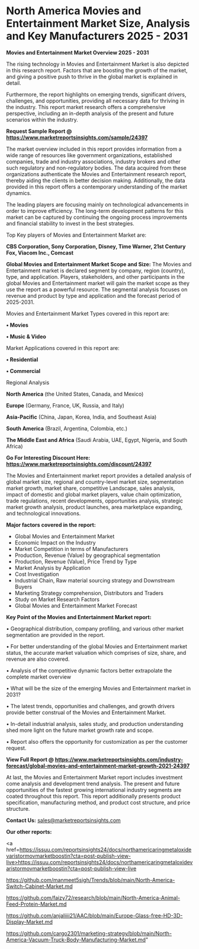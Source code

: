 # North America Movies and Entertainment Market Size, Analysis and Key Manufacturers 2025 - 2031

<Strong> Movies and Entertainment Market Overview 2025 - 2031</strong>

The rising technology in Movies and Entertainment Market is also depicted in this research report. Factors that are boosting the growth of the market, and giving a positive push to thrive in the global market is explained in detail.

Furthermore, the report highlights on emerging trends, significant drivers, challenges, and opportunities, providing all necessary data for thriving in the industry. This report market research offers a comprehensive perspective, including an in-depth analysis of the present and future scenarios within the industry.

<strong>Request Sample Report @ <a href=https://www.marketreportsinsights.com/sample/24397>https://www.marketreportsinsights.com/sample/24397</a></strong>

The market overview included in this report provides information from a wide range of resources like government organizations, established companies, trade and industry associations, industry brokers and other such regulatory and non-regulatory bodies. The data acquired from these organizations authenticate the Movies and Entertainment research report, thereby aiding the clients in better decision making. Additionally, the data provided in this report offers a contemporary understanding of the market dynamics.

The leading players are focusing mainly on technological advancements in order to improve efficiency. The long-term development patterns for this market can be captured by continuing the ongoing process improvements and financial stability to invest in the best strategies.

Top Key players of Movies and Entertainment Market are:

<strong>CBS Corporation, Sony Corporation, Disney, Time Warner, 21st Century Fox, Viacom Inc., Comcast</strong>

<strong><b>Global Movies and Entertainment Market Scope and Size:</b></strong>
The Movies and Entertainment market is declared segment by company, region (country), type, and application. Players, stakeholders, and other participants in the global Movies and Entertainment market will gain the market scope as they use the report as a powerful resource. The segmental analysis focuses on revenue and product by type and application and the forecast period of 2025-2031.

Movies and Entertainment Market Types covered in this report are:

<strong>• Movies

• Music & Video</strong>

Market Applications covered in this report are:

<strong>• Residential

• Commercial</strong> 

Regional Analysis

<strong>North America</strong> (the United States, Canada, and Mexico)

<strong>Europe</strong> (Germany, France, UK, Russia, and Italy)

<strong>Asia-Pacific</strong> (China, Japan, Korea, India, and Southeast Asia)

<strong>South America</strong> (Brazil, Argentina, Colombia, etc.)

<strong>The Middle East and Africa</strong> (Saudi Arabia, UAE, Egypt, Nigeria, and South Africa)

<strong>Go For Interesting Discount Here: <a href=https://www.marketreportsinsights.com/discount/24397>https://www.marketreportsinsights.com/discount/24397</a></strong>

The Movies and Entertainment market report provides a detailed analysis of global market size, regional and country-level market size, segmentation market growth, market share, competitive Landscape, sales analysis, impact of domestic and global market players, value chain optimization, trade regulations, recent developments, opportunities analysis, strategic market growth analysis, product launches, area marketplace expanding, and technological innovations.

<strong><b>Major factors covered in the report:</b></strong>
<ul>
  <li>Global Movies and Entertainment Market </li>
  <li>Economic Impact on the Industry</li>
  <li>Market Competition in terms of Manufacturers</li>
  <li>Production, Revenue (Value) by geographical segmentation</li>
  <li>Production, Revenue (Value), Price Trend by Type</li>
  <li>Market Analysis by Application</li>
  <li>Cost Investigation</li>
  <li>Industrial Chain, Raw material sourcing strategy and Downstream Buyers</li>
  <li>Marketing Strategy comprehension, Distributors and Traders</li>
  <li>Study on Market Research Factors</li>
  <li>Global Movies and Entertainment Market Forecast</li>
</ul>

<strong><b>Key Point of the Movies and Entertainment Market report:</b></strong>

• Geographical distribution, company profiling, and various other market segmentation are provided in the report.

• For better understanding of the global Movies and Entertainment market status, the accurate market valuation which comprises of size, share, and revenue are also covered.

• Analysis of the competitive dynamic factors better extrapolate the complete market overview

• What will be the size of the emerging Movies and Entertainment market in 2031?

• The latest trends, opportunities and challenges, and growth drivers provide better construal of the Movies and Entertainment Market.

• In-detail industrial analysis, sales study, and production understanding shed more light on the future market growth rate and scope.

• Report also offers the opportunity for customization as per the customer request.

<strong><b>View Full Report @ <a href=https://www.marketreportsinsights.com/industry-forecast/global-movies-and-entertainment-market-growth-2021-24397>https://www.marketreportsinsights.com/industry-forecast/global-movies-and-entertainment-market-growth-2021-24397</a></b></strong>


At last, the Movies and Entertainment Market report includes investment come analysis and development trend analysis. The present and future opportunities of the fastest growing international industry segments are coated throughout this report. This report additionally presents product specification, manufacturing method, and product cost structure, and price structure.

<strong>Contact Us:</strong>
sales@marketreportsinsights.com

<strong>Our other reports:</strong>

<a href=https://issuu.com/reportsinsights24/docs/northamericaringmetaloxidevaristormovmarketboostin?cta=post-publish-view-live>https://issuu.com/reportsinsights24/docs/northamericaringmetaloxidevaristormovmarketboostin?cta=post-publish-view-live</a>

<a href=https://github.com/manmeet5sigh/Trends/blob/main/North-America-Switch-Cabinet-Market.md>https://github.com/manmeet5sigh/Trends/blob/main/North-America-Switch-Cabinet-Market.md</a>

<a href=https://github.com/faizy72/research/blob/main/North-America-Animal-Feed-Protein-Market.md>https://github.com/faizy72/research/blob/main/North-America-Animal-Feed-Protein-Market.md</a>

<a href=https://github.com/anjaliiii21/AAC/blob/main/Europe-Glass-free-HD-3D-Display-Market.md>https://github.com/anjaliiii21/AAC/blob/main/Europe-Glass-free-HD-3D-Display-Market.md</a>

<a href=https://github.com/cargo2301/marketing-strategy/blob/main/North-America-Vacuum-Truck-Body-Manufacturing-Market.md>https://github.com/cargo2301/marketing-strategy/blob/main/North-America-Vacuum-Truck-Body-Manufacturing-Market.md</a>"
